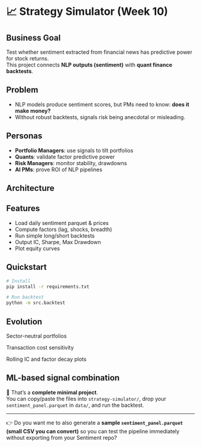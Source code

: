 # 📈 Strategy Simulator (Week 10)

## Business Goal
Test whether sentiment extracted from financial news has predictive power for stock returns.  
This project connects **NLP outputs (sentiment)** with **quant finance backtests**.

## Problem
- NLP models produce sentiment scores, but PMs need to know: **does it make money?**
- Without robust backtests, signals risk being anecdotal or misleading.

## Personas
- **Portfolio Managers**: use signals to tilt portfolios
- **Quants**: validate factor predictive power
- **Risk Managers**: monitor stability, drawdowns
- **AI PMs**: prove ROI of NLP pipelines

## Architecture

## Features
- Load daily sentiment parquet & prices
- Compute factors (lag, shocks, breadth)
- Run simple long/short backtests
- Output IC, Sharpe, Max Drawdown
- Plot equity curves

## Quickstart
```bash
# Install
pip install -r requirements.txt

# Run backtest
python -m src.backtest
```

## Evolution

Sector-neutral portfolios

Transaction cost sensitivity

Rolling IC and factor decay plots

ML-based signal combination
---

📌 That’s a **complete minimal project**.  
You can copy/paste the files into `strategy-simulator/`, drop your `sentiment_panel.parquet` in `data/`, and run the backtest.

---

👉 Do you want me to also generate a **sample `sentiment_panel.parquet` (small CSV you can convert)** so you can test the pipeline immediately without exporting from your Sentiment repo?
